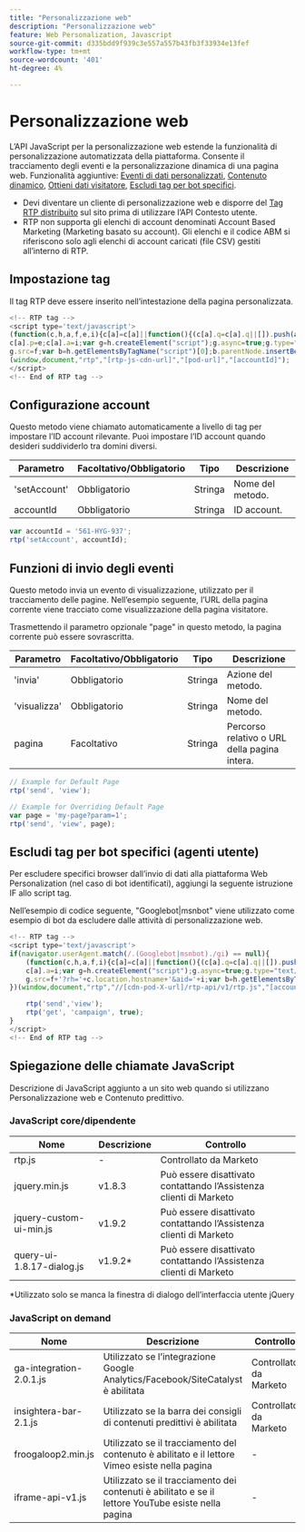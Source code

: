 ```yaml
---
title: "Personalizzazione web"
description: "Personalizzazione web"
feature: Web Personalization, Javascript
source-git-commit: d335bdd9f939c3e557a557b43fb3f33934e13fef
workflow-type: tm+mt
source-wordcount: '401'
ht-degree: 4%

---
```



# Personalizzazione web

L’API JavaScript per la personalizzazione web estende la funzionalità di personalizzazione automatizzata della piattaforma. Consente il tracciamento degli eventi e la personalizzazione dinamica di una pagina web. Funzionalità aggiuntive: [Eventi di dati personalizzati](custom-data-events.md), [Contenuto dinamico](web-personalization.md), [Ottieni dati visitatore](get-visitor-data.md), [Escludi tag per bot specifici](#exclude_tag_for_specific_bots).

- Devi diventare un cliente di personalizzazione web e disporre del [Tag RTP distribuito](https://experienceleague.adobe.com/en/docs/marketo/using/product-docs/web-personalization/rtp-tag-implementation/deploy-the-rtp-javascript) sul sito prima di utilizzare l’API Contesto utente.
- RTP non supporta gli elenchi di account denominati Account Based Marketing (Marketing basato su account). Gli elenchi e il codice ABM si riferiscono solo agli elenchi di account caricati (file CSV) gestiti all’interno di RTP.

## Impostazione tag

Il tag RTP deve essere inserito nell’intestazione della pagina personalizzata.

```javascript
<!-- RTP tag --> 
<script type='text/javascript'>
(function(c,h,a,f,e,i){c[a]=c[a]||function(){(c[a].q=c[a].q||[]).push(arguments)};
c[a].p=e;c[a].a=i;var g=h.createElement("script");g.async=true;g.type="text/javascript";
g.src=f;var b=h.getElementsByTagName("script")[0];b.parentNode.insertBefore(g,b)})
(window,document,"rtp","[rtp-js-cdn-url]","[pod-url]","[accountId]");
</script>
<!-- End of RTP tag -->
```

## Configurazione account

Questo metodo viene chiamato automaticamente a livello di tag per impostare l’ID account rilevante. Puoi impostare l’ID account quando desideri suddividerlo tra domini diversi.

| Parametro | Facoltativo/Obbligatorio | Tipo | Descrizione |
|--------------|-------------------|--------|--------------|
| &#39;setAccount&#39; | Obbligatorio | Stringa | Nome del metodo. |
| accountId | Obbligatorio | Stringa | ID account. |


```javascript
var accountId = '561-HYG-937';
rtp('setAccount', accountId);
```

## Funzioni di invio degli eventi

Questo metodo invia un evento di visualizzazione, utilizzato per il tracciamento delle pagine. Nell’esempio seguente, l’URL della pagina corrente viene tracciato come visualizzazione della pagina visitatore.

Trasmettendo il parametro opzionale &quot;page&quot; in questo metodo, la pagina corrente può essere sovrascritta.

| Parametro | Facoltativo/Obbligatorio | Tipo | Descrizione |
|-----------|-------------------|--------|---------------------------------|
| &#39;invia&#39; | Obbligatorio | Stringa | Azione del metodo. |
| &#39;visualizza&#39; | Obbligatorio | Stringa | Nome del metodo. |
| pagina | Facoltativo | Stringa | Percorso relativo o URL della pagina intera. |


```javascript
// Example for Default Page
rtp('send', 'view');

// Example for Overriding Default Page
var page = 'my-page?param=1';
rtp('send', 'view', page);
```

## Escludi tag per bot specifici (agenti utente)

Per escludere specifici browser dall’invio di dati alla piattaforma Web Personalization (nel caso di bot identificati), aggiungi la seguente istruzione IF allo script tag.

Nell’esempio di codice seguente, &quot;Googlebot|msnbot&quot; viene utilizzato come esempio di bot da escludere dalle attività di personalizzazione web.

```javascript
<!-- RTP tag --> 
<script type='text/javascript'>
if(navigator.userAgent.match(/.(Googlebot|msnbot)./gi) == null){
    (function(c,h,a,f,i){c[a]=c[a]||function(){(c[a].q=c[a].q||[]).push(arguments)};
    c[a].a=i;var g=h.createElement("script");g.async=true;g.type="text/javascript";
    g.src=f+'?rh='+c.location.hostname+'&aid='+i;var b=h.getElementsByTagName("script")[0];b.parentNode.insertBefore(g,b);
})(window,document,"rtp","//[cdn-pod-X-url]/rtp-api/v1/rtp.js","[accountId]");

    rtp('send','view');
    rtp('get', 'campaign', true);
}
</script>
<!-- End of RTP tag -->
```

## Spiegazione delle chiamate JavaScript

Descrizione di JavaScript aggiunto a un sito web quando si utilizzano Personalizzazione web e Contenuto predittivo.

### JavaScript core/dipendente

| Nome | Descrizione | Controllo |
|---------------------------|-------------|--------------------------------------------------------|
| rtp.js | - | Controllato da Marketo |
| jquery.min.js | v1.8.3 | Può essere disattivato contattando l’Assistenza clienti di Marketo |
| jquery-custom-ui-min.js | v1.9.2 | Può essere disattivato contattando l’Assistenza clienti di Marketo |
| query-ui-1.8.17-dialog.js | v1.9.2* | Può essere disattivato contattando l’Assistenza clienti di Marketo |


*Utilizzato solo se manca la finestra di dialogo dell’interfaccia utente jQuery

### JavaScript on demand

| Nome | Descrizione | Controllo |
|-------------------------|-----------------------------------------------------------------------|-----------------------|
| ga-integration-2.0.1.js | Utilizzato se l’integrazione Google Analytics/Facebook/SiteCatalyst è abilitata | Controllato da Marketo |
| insightera-bar-2.1.js | Utilizzato se la barra dei consigli di contenuti predittivi è abilitata | Controllato da Marketo |
| froogaloop2.min.js | Utilizzato se il tracciamento del contenuto è abilitato e il lettore Vimeo esiste nella pagina | - |
| iframe-api-v1.js | Utilizzato se il tracciamento dei contenuti è abilitato e se il lettore YouTube esiste nella pagina | - |

